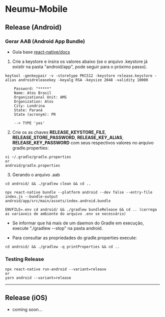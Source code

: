 # Neumu-Mobile

## Release (Android)

### Gerar AAB (Android App Bundle)

- Guia base [react-native/docs](https://reactnative.dev/docs/signed-apk-android)


1. Crie a keystore e insira os valores abaixo (se o arquivo .keystore já existir na pasta "android/app", pode seguir para o próximo passo).

```
keytool -genkeypair -v -storetype PKCS12 -keystore release.keystore -alias androidreleasekey -keyalg RSA -keysize 2048 -validity 10000

    Password: "*****"
    Name: Atos Brasil
    Organizational Unit: AMS
    Organization: Atos
    City: Londrina
    State: Paraná
    State (acronym): PR

    --> TYPE 'yes'
```

2. Crie os as chaves **RELEASE_KEYSTORE_FILE**, **RELEASE_STORE_PASSWORD**, **RELEASE_KEY_ALIAS**, **RELEASE_KEY_PASSWORD** com seus respectivos valores no arquivo gradle.properties:

```
vi ~/.gradle/gradle.properties
or
android/gradle.properties
```

3. Gerando o arquivo .aab

```
cd android/ && ./gradlew clean && cd ..

npx react-native bundle --platform android --dev false --entry-file index.js --bundle-output android/app/src/main/assets/index.android.bundle

ENVFILE=.env cd android/ && ./gradlew bundleRelease && cd .. (carrega as variaveis de ambiente do arquivo .env se necessário)
```

- Se informar que há mais de um daemon do Gradle em execução, execute "./gradlew --stop" na pasta android.


* Para consultar as propriedades do gradle.properties execute:

```
cd android/ && ./gradlew -q printProperties && cd ..
```

### Testing Release

```
npx react-native run-android --variant=release
or
yarn android --variant=release
```

---

## Release (iOS)

- coming soon...
